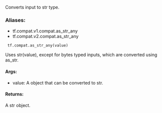 Converts input to str type.
### Aliases:
- tf.compat.v1.compat.as_str_any
- tf.compat.v2.compat.as_str_any

```
 tf.compat.as_str_any(value)
```
Uses str(value), except for bytes typed inputs, which are converted using as_str.
#### Args:
- value: A object that can be converted to str.
#### Returns:
A str object.
